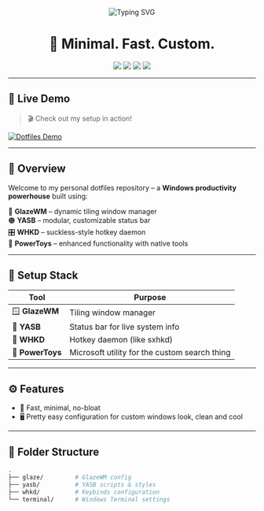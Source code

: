 <p align="center">
  <img src="https://readme-typing-svg.demolab.com?font=Fira+Code&size=28&pause=1000&color=00F7FF&center=true&vCenter=true&width=600&lines=Welcome+to+my+Dotfiles!;Minimal+%2B+clean;GlazeWM+%2B+YASB+%2B+WHKD+%2B+PowerToys" alt="Typing SVG" />
</p>

<h1 align="center">🧠 Minimal. Fast. Custom.</h1>

<p align="center">
  <img src="https://img.shields.io/badge/WM-GlazeWM-blue?style=for-the-badge&logo=windows&logoColor=white" />
  <img src="https://img.shields.io/badge/Launcher-YASB-orange?style=for-the-badge" />
  <img src="https://img.shields.io/badge/Keybinds-WHKD-purple?style=for-the-badge" />
  <img src="https://img.shields.io/badge/PowerToys-Enabled-lightgrey?style=for-the-badge&logo=microsoft&logoColor=white" />
</p>

---

## 🎥 Live Demo

> 🎬 Check out my setup in action!

[![Dotfiles Demo](https://img.shields.io/badge/Watch-Setup%20Demo-ff69b4?style=for-the-badge&logo=youtube)](https://user-images.githubusercontent.com/yourusername/yourvideo.mp4)

---

## 🚀 Overview

Welcome to my personal dotfiles repository – a **Windows productivity powerhouse** built using:

🔹 **GlazeWM** – dynamic tiling window manager  
🟠 **YASB** – modular, customizable status bar  
🎛 **WHKD** – suckless-style hotkey daemon  
🔧 **PowerToys** – enhanced functionality with native tools

---

## 🧰 Setup Stack

| Tool        | Purpose                              |
|-------------|--------------------------------------|
| 🪟 **GlazeWM**     | Tiling window manager             |
| 🚀 **YASB**        | Status bar for live system info  |
| 🎹 **WHKD**        | Hotkey daemon (like sxhkd)       |
| 🧪 **PowerToys**   | Microsoft utility for the custom search thing |

---

## ⚙️ Features

- 💨 Fast, minimal, no-bloat
- 🖥️ Pretty easy configuration for custom windows look, clean and cool

---

## 📂 Folder Structure

```bash
.
├── glaze/         # GlazeWM config
├── yasb/          # YASB scripts & styles
├── whkd/          # Keybinds configuration
└── terminal/      # Windows Terminal settings

